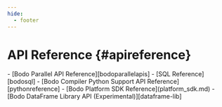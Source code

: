 ```yaml
---
hide:
  - footer
---
```


API Reference {#apireference}
=============

<div class="grid cards" markdown>
- [Bodo Parallel API Reference][bodoparallelapis]
- [SQL Reference][bodosql]
- [Bodo Compiler Python Support API Reference][pythonreference]
- [Bodo Platform SDK Reference](platform_sdk.md)
- [Bodo DataFrame Library API (Experimental)][dataframe-lib]
</div>
